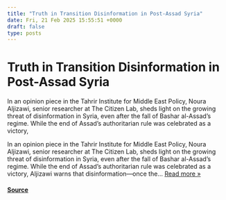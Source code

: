 ```yaml
---
title: "Truth in Transition Disinformation in Post-Assad Syria"
date: Fri, 21 Feb 2025 15:55:51 +0000
draft: false
type: posts
---
```

# Truth in Transition Disinformation in Post-Assad Syria





In an opinion piece in the Tahrir Institute for Middle East Policy, Noura Aljizawi, senior researcher at The Citizen Lab, sheds light on the growing threat of disinformation in Syria, even after the fall of Bashar al-Assad&#8217;s regime. While the end of Assad&#8217;s authoritarian rule was celebrated as a victory,

In an opinion piece in the Tahrir Institute for Middle East Policy, Noura Aljizawi, senior researcher at The Citizen Lab, sheds light on the growing threat of disinformation in Syria, even after the fall of Bashar al-Assad’s regime. While the end of Assad’s authoritarian rule was celebrated as a victory, Aljizawi warns that disinformation—once the... [Read more »](https://citizenlab.ca/2025/02/truth-in-transition-disinformation-in-post-assad-syria/ "Read Truth in Transition: Disinformation in Post-Assad Syria")

#### [Source](https://citizenlab.ca/2025/02/truth-in-transition-disinformation-in-post-assad-syria/)

